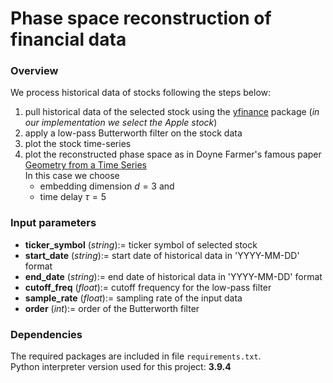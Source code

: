 # Phase space reconstruction of financial data
### Overview
We process historical data of stocks following the steps below:
1. pull historical data of the selected stock using the [yfinance](https://pypi.org/project/yfinance/) package (_in our implementation we select the Apple stock_)
1. apply a low-pass Butterworth filter on the stock data
1. plot the stock time-series
1. plot the reconstructed phase space as in Doyne Farmer's famous paper [Geometry from a Time Series](https://www.datascienceassn.org/sites/default/files/Geometry%20from%20a%20Time%20Series.pdf)<br>
In this case we choose<br>
   - embedding dimension $d = 3$ and
   - time delay $\tau = 5$

### Input parameters
-  __ticker_symbol__ (_string_):= ticker symbol of selected stock
-  __start_date__ (_string_):= start date of historical data in 'YYYY-MM-DD' format
-  __end_date__ (_string_):= end date of historical data in 'YYYY-MM-DD' format
-  __cutoff_freq__ (_float_):= cutoff frequency for the low-pass filter
-  __sample_rate__ (_float_):= sampling rate of the input data
-  __order__ (_int_):= order of the Butterworth filter

### Dependencies
The required packages are included in file ```requirements.txt```.<br>
Python interpreter version used for this project: **3.9.4**

